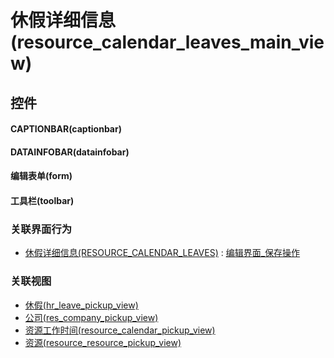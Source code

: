 # 休假详细信息(resource_calendar_leaves_main_view)  <!-- {docsify-ignore-all} -->



## 控件
#### CAPTIONBAR(captionbar)
#### DATAINFOBAR(datainfobar)
#### 编辑表单(form)
#### 工具栏(toolbar)


### 关联界面行为
  * [休假详细信息(RESOURCE_CALENDAR_LEAVES)](module/resource/resource_calendar_leaves) : [编辑界面_保存操作](module/resource/resource_calendar_leaves#界面行为)

### 关联视图
  * [休假(hr_leave_pickup_view)](app/view/hr_leave_pickup_view)
  * [公司(res_company_pickup_view)](app/view/res_company_pickup_view)
  * [资源工作时间(resource_calendar_pickup_view)](app/view/resource_calendar_pickup_view)
  * [资源(resource_resource_pickup_view)](app/view/resource_resource_pickup_view)

<script>
 const { createApp } = Vue
  createApp({
    data() {
      return {

      }
    }
  }).use(ElementPlus).mount('#app')
</script>